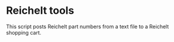 Reichelt tools
==============

This script posts Reichelt part numbers from a text file to a Reichelt shopping cart.
